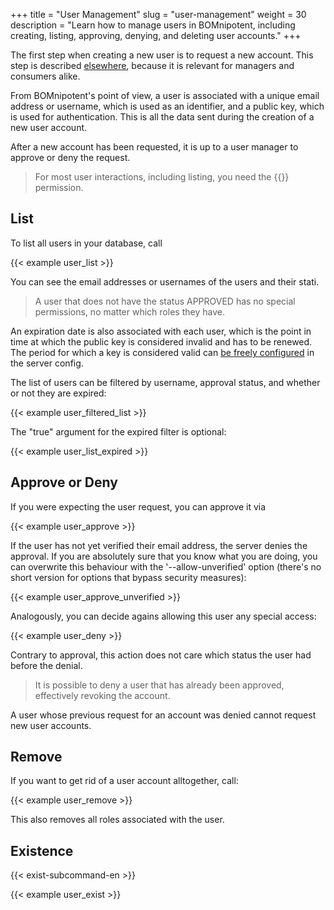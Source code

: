 +++
title = "User Management"
slug = "user-management"
weight = 30
description = "Learn how to manage users in BOMnipotent, including creating, listing, approving, denying, and deleting user accounts."
+++

The first step when creating a new user is to request a new account. This step is described [elsewhere](/client/basics/account-creation/), because it is relevant for managers and consumers alike.

From BOMnipotent's point of view, a user is associated with a unique email address or username, which is used as an identifier, and a public key, which is used for authentication. This is all the data sent during the creation of a new user account.

After a new account has been requested, it is up to a user manager to approve or deny the request.

> For most user interactions, including listing, you need the {{<user-management-en>}} permission.

## List

To list all users in your database, call

{{< example user_list >}}

You can see the email addresses or usernames of the users and their stati. 

> A user that does not have the status APPROVED has no special permissions, no matter which roles they have.

An expiration date is also associated with each user, which is the point in time at which the public key is considered invalid and has to be renewed. The period for which a key is considered valid can [be freely configured](/server/configuration/optional/user-expiration-period/) in the server config.

The list of users can be filtered by username, approval status, and whether or not they are expired:

{{< example user_filtered_list >}}

The "true" argument for the expired filter is optional:

{{< example user_list_expired >}}

## Approve or Deny

If you were expecting the user request, you can approve it via

{{< example user_approve >}}

If the user has not yet verified their email address, the server denies the approval. If you are absolutely sure that you know what you are doing, you can overwrite this behaviour with the '--allow-unverified' option (there's no short version for options that bypass security measures):

{{< example user_approve_unverified >}}

Analogously, you can decide agains allowing this user any special access:

{{< example user_deny >}}

Contrary to approval, this action does not care which status the user had before the denial.

> It is possible to deny a user that has already been approved, effectively revoking the account.

A user whose previous request for an account was denied cannot request new user accounts.

## Remove

If you want to get rid of a user account alltogether, call:

{{< example user_remove >}}

This also removes all roles associated with the user.

## Existence

{{< exist-subcommand-en >}}

{{< example user_exist >}}
